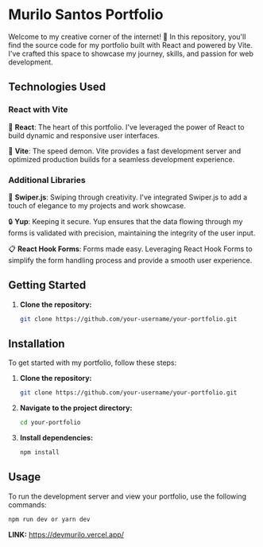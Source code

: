# Murilo Santos Portfolio

Welcome to my creative corner of the internet! 🚀 In this repository, you'll find the source code for my portfolio built with React and powered by Vite. I've crafted this space to showcase my journey, skills, and passion for web development.

## Technologies Used

### React with Vite

🚀 **React**: The heart of this portfolio. I've leveraged the power of React to build dynamic and responsive user interfaces.

💨 **Vite**: The speed demon. Vite provides a fast development server and optimized production builds for a seamless development experience.

### Additional Libraries

🔄 **Swiper.js**: Swiping through creativity. I've integrated Swiper.js to add a touch of elegance to my projects and work showcase.

🔒 **Yup**: Keeping it secure. Yup ensures that the data flowing through my forms is validated with precision, maintaining the integrity of the user input.

📋 **React Hook Forms**: Forms made easy. Leveraging React Hook Forms to simplify the form handling process and provide a smooth user experience.

## Getting Started

1. **Clone the repository:**

   ```bash
   git clone https://github.com/your-username/your-portfolio.git
## Installation

To get started with my portfolio, follow these steps:

1. **Clone the repository:**

    ```bash
    git clone https://github.com/your-username/your-portfolio.git
    ```

2. **Navigate to the project directory:**

    ```bash
    cd your-portfolio
    ```

3. **Install dependencies:**

    ```bash
    npm install
    ```

## Usage

To run the development server and view your portfolio, use the following commands:

```bash
npm run dev or yarn dev
```
**LINK:** https://devmurilo.vercel.app/

